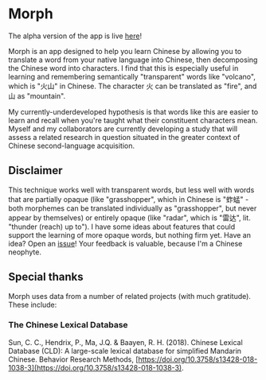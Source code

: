 # Morph

The alpha version of the app is live [here](https://morph-340013.firebaseapp.com/)!

Morph is an app designed to help you learn Chinese by allowing you to translate a word from your native language into Chinese, then decomposing the Chinese word into characters. I find that this is especially useful in learning and remembering semantically "transparent" words like "volcano", which is "火山" in Chinese. The character 火 can be translated as "fire", and 山 as "mountain". 

My currently-underdeveloped hypothesis is that words like this are easier to learn and recall when you're taught what their constituent characters mean. Myself and my collaborators are currently developing a study that will assess a related research in question situated in the greater context of Chinese second-language acquisition.

## Disclaimer

This technique works well with transparent words, but less well with words that are partially opaque (like "grasshopper", which in Chinese is "蚱蜢" - both morphemes can be translated individually as "grasshopper", but never appear by themselves) or entirely opaque (like "radar", which is "雷达", lit. "thunder (reach) up to"). I have some ideas about features that could support the learning of more opaque words, but nothing firm yet. Have an idea? Open an [issue](https://github.com/jammerware/morph/issues/new)! Your feedback is valuable, because I'm a Chinese neophyte.

## Special thanks

Morph uses data from a number of related projects (with much gratitude). These include:

### The Chinese Lexical Database
Sun, C. C., Hendrix, P., Ma, J.Q. & Baayen, R. H. (2018). Chinese Lexical Database (CLD): A large-scale lexical database for simplified Mandarin Chinese. Behavior Research Methods, [https://doi.org/10.3758/s13428-018-1038-3](https://doi.org/10.3758/s13428-018-1038-3).